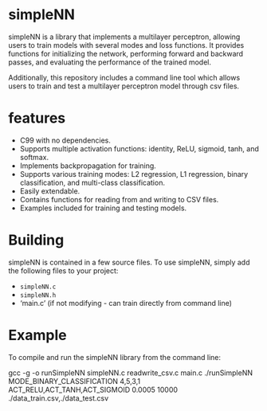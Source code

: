 # simpleNN
simpleNN is a library that implements a multilayer perceptron, allowing users to train models with several modes and loss functions. It provides functions for initializing the network, performing forward and backward passes, and evaluating the performance of the trained model. 

Additionally, this repository includes a command line tool which allows users to train and test a multilayer perceptron model through csv files.

# features
- C99 with no dependencies.
- Supports multiple activation functions: identity, ReLU, sigmoid, tanh, and softmax.
- Implements backpropagation for training.
- Supports various training modes: L2 regression, L1 regression, binary classification, and multi-class classification.
- Easily extendable.
- Contains functions for reading from and writing to CSV files.
- Examples included for training and testing models.

# Building

simpleNN is contained in a few source files. To use simpleNN, simply add the following files to your project:
- `simpleNN.c`
- `simpleNN.h`
- ‘main.c’ (if not modifying - can train directly from command line)


# Example

To compile and run the simpleNN library from the command line:


gcc -g -o runSimpleNN simpleNN.c readwrite_csv.c main.c
./runSimpleNN MODE_BINARY_CLASSIFICATION 4,5,3,1 ACT_RELU,ACT_TANH,ACT_SIGMOID 0.0005 10000 ./data_train.csv,./data_test.csv




